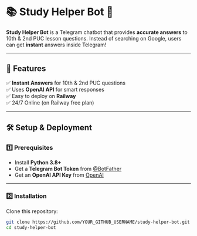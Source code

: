 # 📚 Study Helper Bot 🤖

**Study Helper Bot** is a Telegram chatbot that provides **accurate answers** to 10th & 2nd PUC lesson questions. Instead of searching on Google, users can get **instant** answers inside Telegram!

---

## 🚀 Features
✅ **Instant Answers** for 10th & 2nd PUC questions  
✅ Uses **OpenAI API** for smart responses  
✅ Easy to deploy on **Railway**  
✅ 24/7 Online (on Railway free plan)  

---

## 🛠️ Setup & Deployment  

### **1️⃣ Prerequisites**  
- Install **Python 3.8+**  
- Get a **Telegram Bot Token** from [@BotFather](https://t.me/BotFather)  
- Get an **OpenAI API Key** from [OpenAI](https://platform.openai.com/)  

---

### **2️⃣ Installation**
Clone this repository:
```bash
git clone https://github.com/YOUR_GITHUB_USERNAME/study-helper-bot.git
cd study-helper-bot
